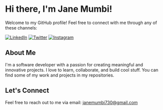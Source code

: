 # Hi there, I'm Jane Mumbi!

Welcome to my GitHub profile! Feel free to connect with me through any of these channels:

[![LinkedIn](https://img.shields.io/badge/LinkedIn-0077B5?style=for-the-badge&logo=linkedin&logoColor=white)](https://www.linkedin.com/in/janemumbi/)
[![Twitter](https://img.shields.io/badge/Twitter-1DA1F2?style=for-the-badge&logo=twitter&logoColor=white)](https://twitter.com/MumbiWay)
[![Instagram](https://img.shields.io/badge/Instagram-E4405F?style=for-the-badge&logo=instagram&logoColor=white)](https://www.instagram.com/____mumbi____/)

## About Me

I'm a software developer with a passion for creating meaningful and innovative projects. I love to learn, collaborate, and build cool stuff. You can find some of my work and projects in my repositories.

## Let's Connect

Feel free to reach out to me via email: janemumbi730@gmail.com
